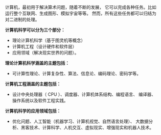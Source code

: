 计算机，最初用于解决算术问题，随着不断的发展，
它可以完成各种任务。比如运行整个互联网、生成图形、模拟宇宙等等。
然而，所有这些任务都可以归结为对二进制的处理。

**计算机科学可以分为三个部分：**
- 理论计算机科学（基于图灵机等概念）
- 计算机工程（设计硬件和软件层）
- 应用领域（解决现实世界的问题）。

**理论计算机科学涵盖的主题包括：**
- 可计算性理论、计算复杂性、算法、信息论、编码理论、密码学等。

**计算机工程涵盖的主题包括：**
- 设计中央处理器（ CPU ）、调度器、计算机体系结构、编程语言、
编译器、操作系统以及软件工程实践。

**计算机科学的应用领域包括：**
- 优化问题、人工智能（机器学习、计算机视觉、自然语言处理）、
大数据分析、黑客技术、计算科学、人机交互、虚拟现实、增强现实和机器人技术。
